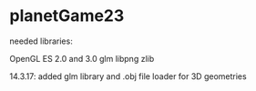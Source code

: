 # planetGame23

needed libraries: 

OpenGL ES 2.0 and 3.0 
glm
libpng
zlib


14.3.17: added glm library and .obj file loader for 3D geometries

